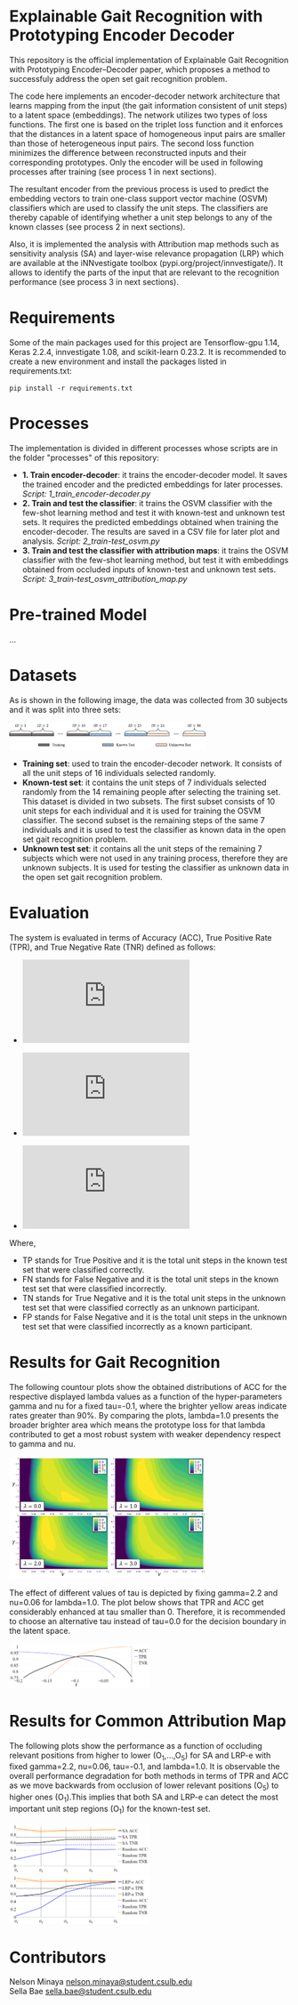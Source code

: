 # Explainable Gait Recognition with Prototyping Encoder Decoder
This repository is the official implementation of Explainable Gait Recognition with Prototyping Encoder–Decoder paper, which proposes a method to successfuly address the open set gait recognition problem.

The code here implements an encoder-decoder network architecture that learns mapping from the input (the gait information consistent of unit steps) to a latent space (embeddings). The network utilizes two types of loss functions. The first one is based on the triplet loss function and it enforces that the distances in a latent space of homogeneous input pairs are smaller than those of heterogeneous input pairs. The second loss function minimizes the difference between reconstructed inputs and their corresponding prototypes. Only the encoder will be used in following processes after training (see process 1 in next sections).

The resultant encoder from the previous process is used to predict the embedding vectors to train one-class support vector machine (OSVM) classifiers which are used to classify the unit steps. The classifiers are thereby capable of identifying whether a unit step belongs to any of the known classes (see process 2 in next sections).

Also, it is implemented the analysis with Attribution map methods such as sensitivity analysis (SA) and layer-wise relevance propagation (LRP) which are available at the iNNvestigate toolbox (pypi.org/project/innvestigate/). It allows to identify the parts of the input that are relevant to the recognition performance (see process 3 in next sections).

# Requirements
Some of the main packages used for this project are Tensorflow-gpu 1.14, Keras 2.2.4, innvestigate 1.08, and scikit-learn 0.23.2.
It is recommended to create a new environment and install the packages listed in requirements.txt:
```
pip install -r requirements.txt
```

# Processes
The implementation is divided in different processes whose scripts are in the folder "processes" of this repository:

- <b>1. Train encoder-decoder</b>: it trains the encoder-decoder model. It saves the trained encoder and the predicted embeddings for later processes. <i>Script: 1_train_encoder-decoder.py</i>
- <b>2. Train and test the classifier</b>: it trains the OSVM classifier with the few-shot learning method and test it with known-test and unknown test sets. It requires the predicted embeddings obtained when training the encoder-decoder. The results are saved in a CSV file for later plot and analysis. <i>Script: 2_train-test_osvm.py</i>
- <b>3. Train and test the classifier with attribution maps</b>: it trains the OSVM classifier with the few-shot learning method, but test it with embeddings obtained from occluded inputs of known-test and unknown test sets. <i>Script: 3_train-test_osvm_attribution_map.py</i>

# Pre-trained Model
...


# Datasets
As is shown in the following image, the data was collected from 30 subjects and it was split into three sets: 

<img src="images/split.png" width="70%">

- <b>Training set</b>: used to train the encoder-decoder network. It consists of all the unit steps of 16 individuals selected randomly.
- <b>Known-test set</b>: it contains the unit steps of 7 individuals selected randomly from the 14 remaining people after selecting the training set. This dataset is divided in two subsets. The first subset consists of 10 unit steps for each individual and it is used for training the OSVM classifier. The second subset is the remaining steps of the same 7 individuals and it is used to test the classifier as known data in the open set gait recognition problem.
- <b>Unknown test set</b>: it contains all the unit steps of the remaining 7 subjects which were not used in any training process, therefore they are unknown subjects. It is used for testing the classifier as unknown data in the open set gait recognition problem.


# Evaluation
The system is evaluated in terms of Accuracy (ACC), True Positive Rate (TPR), and True Negative Rate (TNR) defined as follows:

- ![equation one](https://latex.codecogs.com/gif.latex?%5Cinline%20%5Cdpi%7B100%7D%20%5Csmall%20ACC%20%3D%20%5Cfrac%7BTP%20&plus;%20TN%7D%7BTP%20&plus;%20FN%20&plus;%20TN%20&plus;%20FP%7D)

- ![equation two](https://latex.codecogs.com/gif.latex?%5Cinline%20%5Cdpi%7B100%7D%20%5Csmall%20TPR%3D%20%5Cfrac%7BTP%7D%7BTP%20&plus;%20FN%7D)

- ![equation three](https://latex.codecogs.com/gif.latex?%5Cinline%20%5Cdpi%7B100%7D%20%5Csmall%20TNR%3D%20%5Cfrac%7BTN%7D%7BTN%20&plus;%20FP%7D)

Where, 
- TP stands for True Positive and it is the total unit steps in the known test set that were classified correctly. 
- FN stands for False Negative and it is the total unit steps in the known test set that were classified incorrectly. 
- TN stands for True Negative and it is the total unit steps in the unknown test set that were classified correctly as an unknown participant.
- FP stands for False Negative and it is the total unit steps in the unknown test set that were classified incorrectly as a known participant.

# Results for Gait Recognition

The following countour plots show the obtained distributions of ACC for the respective displayed lambda values as a function of the hyper-parameters gamma and nu for a fixed tau=-0.1, where the brighter yellow areas indicate rates greater than 90%. By comparing the plots, lambda=1.0 presents the broader brighter area which means the prototype loss for that lambda contributed to get a most robust system with weaker dependency respect to gamma and nu. 

<img src="images/acc-lambda-v.png" width="70%">

The effect of different values of tau is depicted by fixing gamma=2.2 and nu=0.06 for lambda=1.0. The plot below shows that TPR and ACC get considerably enhanced at tau smaller than 0. Therefore, it is recommended to choose an alternative tau instead of tau=0.0 for the decision boundary in the latent space.

<img src="images/tau.png" width="50%">

# Results for Common Attribution Map

The following plots show the performance as a function of occluding relevant positions from higher to lower (O<sub>1</sub>,...,O<sub>5</sub>) for SA and LRP-e with fixed gamma=2.2, nu=0.06, tau=-0.1, and lambda=1.0. It is observable  the overall performance degradation for both methods in terms of TPR and ACC as we move backwards from occlusion of lower relevant positions (O<sub>5</sub>) to higher ones (O<sub>1</sub>).This implies that both SA and LRP-e can detect the most important unit step regions (O<sub>1</sub>) for the known-test set.

<img src="images/sa.png" width="50%">
<img src="images/lrp.png" width="50%">



# Contributors
Nelson Minaya nelson.minaya@student.csulb.edu <br/>
Sella Bae sella.bae@student.csulb.edu <br/>


